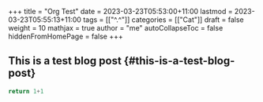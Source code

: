 +++
title = "Org Test"
date = 2023-03-23T05:53:00+11:00
lastmod = 2023-03-23T05:55:13+11:00
tags = [["^.^"]]
categories = [["Cat"]]
draft = false
weight = 10
mathjax = true
author = "me"
autoCollapseToc = false
hiddenFromHomePage = false
+++

## This is a test blog post {#this-is-a-test-blog-post}

```python
return 1+1
```
